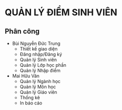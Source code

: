 # QUẢN LÝ ĐIỂM SINH VIÊN
## Phân công
- Bùi Nguyễn Đức Trung
  - Thiết kế giao diện
  - Đăng nhập/Đăng ký
  - Quản lý Sinh viên
  - Quản lý Lớp học phần
  - Quản lý Nhập điểm
- Mai Hữu Văn
  - Quản lý Ngành học
  - Quản lý Môn học
  - Quản lý Giáo viên
  - Thống kê
  - In báo cáo

